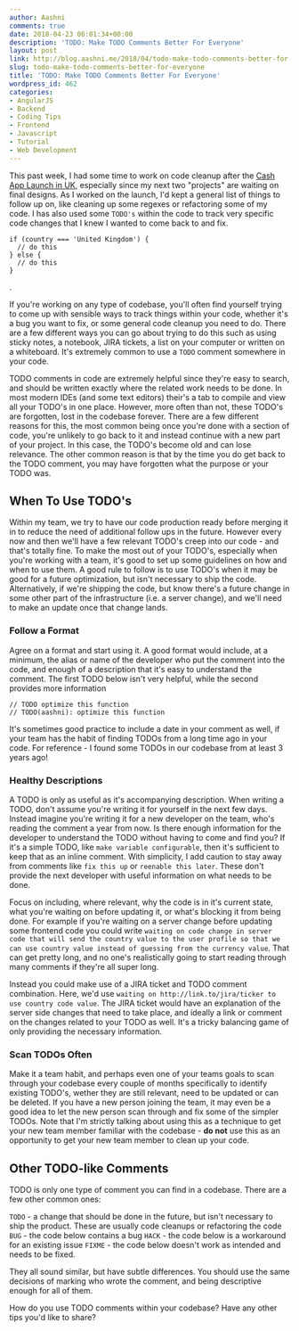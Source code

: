 ```yaml
---
author: Aashni
comments: true
date: 2018-04-23 06:01:34+00:00
description: 'TODO: Make TODO Comments Better For Everyone'
layout: post
link: http://blog.aashni.me/2018/04/todo-make-todo-comments-better-for-everyone/
slug: todo-make-todo-comments-better-for-everyone
title: 'TODO: Make TODO Comments Better For Everyone'
wordpress_id: 462
categories:
- AngularJS
- Backend
- Coding Tips
- Frontend
- Javascript
- Tutorial
- Web Development
---
```


This past week, I had some time to work on code cleanup after the [Cash App Launch in UK](https://twitter.com/CashApp/status/981201724689014784), especially since my next two "projects" are waiting on final designs. As I worked on the launch, I'd kept a general list of things to follow up on, like cleaning up some regexes or refactoring some of my code. I has also used some `TODO's` within the code to track very specific code changes that I knew I wanted to come back to and fix.


    
    
    if (country === 'United Kingdom') {
      // do this
    } else {
      // do this
    }
    

.

If you're working on any type of codebase, you'll often find yourself trying to come up with sensible ways to track things within your code, whether it's a bug you want to fix, or some general code cleanup you need to do. There are a few different ways you can go about trying to do this such as using sticky notes, a notebook, JIRA tickets, a list on your computer or written on a whiteboard. It's extremely common to use a `TODO` comment somewhere in your code.

TODO comments in code are extremely helpful since they're easy to search, and should be written exactly where the related work needs to be done. In most modern IDEs (and some text editors) their's a tab to compile and view all your TODO's in one place. However, more often than not, these TODO's are forgotten, lost in the codebase forever. There are a few different reasons for this, the most common being once you're done with a section of code, you're unlikely to go back to it and instead continue with a new part of your project. In this case, the TODO's become old and can lose relevance. The other common reason is that by the time you do get back to the TODO comment, you may have forgotten what the purpose or your TODO was. 



## When To Use TODO's


Within my team, we try to have our code production ready before merging it in to reduce the need of additional follow ups in the future. However every now and then we'll have a few relevant TODO's creep into our code - and that's totally fine. To make the most out of your TODO's, especially when you're working with a team, it's good to set up some guidelines on how and when to use them. A good rule to follow is to use TODO's when it may be good for a future optimization, but isn't necessary to ship the code. Alternatively, if we're shipping the code, but know there's a future change in some other part of the infrastructure (i.e. a server change), and we'll need to make an update once that change lands.



### Follow a Format


Agree on a format and start using it. A good format would include, at a minimum, the alias or name of the developer who put the comment into the code, and enough of a description that it's easy to understand the comment. The first TODO below isn't very helpful, while the second provides more information


    
    
    // TODO optimize this function
    // TODO(aashni): optimize this function
    



It's sometimes good practice to include a date in your comment as well, if your team has the habit of finding TODOs from a long time ago in your code. For reference - I found some TODOs in our codebase from at least 3 years ago!



### Healthy Descriptions


A TODO is only as useful as it's accompanying description. When writing a TODO, don't assume you're writing it for yourself in the next few days. Instead imagine you're writing it for a new developer on the team, who's reading the comment a year from now. Is there enough information for the developer to understand the TODO without having to come and find you? If it's a simple TODO, like `make variable configurable`, then it's sufficient to keep that as an inline comment. With simplicity, I add caution to stay away from comments like `fix this up` or `reenable this later`. These don't provide the next developer with useful information on what needs to be done.

Focus on including, where relevant, why the code is in it's current state, what you're waiting on before updating it, or what's blocking it from being done. For example if you're waiting on a server change before updating some frontend code you could write `waiting on code change in server code that will send the country value to the user profile so that we can use country value instead of guessing from the currency value`. That can get pretty long, and no one's realistically going to start reading through many comments if they're all super long.

Instead you could make use of a JIRA ticket and TODO comment combination. Here, we'd use `waiting on http://link.to/jira/ticker to use country code value`. The JIRA ticket would have an explanation of the server side changes that need to take place, and ideally a link or comment on the changes related to your TODO as well. It's a tricky balancing game of only providing the necessary information.



### Scan TODOs Often


Make it a team habit, and perhaps even one of your teams goals to scan through your codebase every couple of months specifically to identify existing TODO's, wether they are still relevant, need to be updated or can be deleted. If you have a new person joining the team, it may even be a good idea to let the new person scan through and fix some of the simpler TODOs. Note that I'm strictly talking about using this as a technique to get your new team member familiar with the codebase - **do not** use this as an opportunity to get your new team member to clean up your code.



## Other TODO-like Comments



TODO is only one type of comment you can find in a codebase. There are a few other common ones:

`TODO` - a change that should be done in the future, but isn't necessary to ship the product. These are usually code cleanups or refactoring the code
`BUG` - the code below contains a bug
`HACK` - the code below is a workaround for an existing issue
`FIXME` - the code below doesn't work as intended and needs to be fixed.

They all sound similar, but have subtle differences. You should use the same decisions of marking who wrote the comment, and being descriptive enough for all of them.

How do you use TODO comments within your codebase? Have any other tips you'd like to share?
